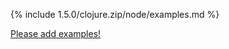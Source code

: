{% include 1.5.0/clojure.zip/node/examples.md %}

[Please add examples!](https://github.com/arrdem/grimoire/edit/master/_includes/1.6.0/clojure.zip/node/examples.md)
